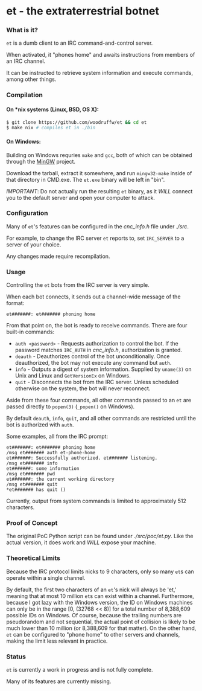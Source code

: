 et - the extraterrestrial botnet
===

### What is it?
`et` is a dumb client to an IRC command-and-control server.

When activated, it "phones home" and awaits instructions from members of an IRC channel.

It can be instructed to retrieve system information and execute commands, among other things.

### Compilation

#### On *nix systems (Linux, BSD, OS X):
```bash
$ git clone https://github.com/woodruffw/et && cd et
$ make nix # compiles et in ./bin
```

#### On Windows:
Building on Windows requries `make` and `gcc`, both of which can be obtained through the [MinGW](http://www.mingw.org/) project.

Download the tarball, extract it somewhere, and run `mingw32-make` inside of that directory in CMD.exe. The `et.exe` binary will be left in "bin".


*IMPORTANT*: Do not actually run the resulting `et` binary, as it *WILL* connect you to the default server and open your computer to attack.

### Configuration

Many of `et`'s features can be configured in the *cnc_info.h* file under *./src*.

For example, to change the IRC server `et` reports to, set `IRC_SERVER` to a server of your choice.

Any changes made require recompilation.

### Usage
Controlling the `et` bots from the IRC server is very simple.

When each bot connects, it sends out a channel-wide message of the format:
```
et#######: et####### phoning home
```

From that point on, the bot is ready to receive commands. There are four built-in commands:
* `auth <password>` - Requests authorization to control the bot. If the password matches `IRC_AUTH` in *cnc_info.h*, authorization is granted.
* `deauth` - Deauthorizes control of the bot unconditionally. Once deauthorized, the bot may not execute any command but `auth`.
* `info` - Outputs a digest of system information. Supplied by `uname(3)` on Unix and Linux and `GetVersionEx` on Windows.
* `quit` - Disconnects the bot from the IRC server. Unless scheduled otherwise on the system, the bot will never reconnect.

Aside from these four commands, all other commands passed to an `et` are passed directly to `popen(3)` (`_popen()` on Windows).

By default `deauth`, `info`, `quit`, and all other commands are restricted until the bot is authorized with `auth`.

Some examples, all from the IRC prompt:
```
et#######: et####### phoning home
/msg et####### auth et-phone-home
et#######: Successfully authorized. et####### listening.
/msg et####### info
et#######: some information
/msg et####### pwd
et#######: the current working directory
/msg et####### quit
*et####### has quit ()
```

Currently, output from system commands is limited to approximately 512 characters. 

### Proof of Concept
The original PoC Python script can be found under *./src/poc/et.py*. Like the actual version, it does work and *WILL* expose your machine.

### Theoretical Limits
Because the IRC protocol limits nicks to 9 characters, only so many `et`s can operate within a single channel.

By default, the first two characters of an `et`'s nick will always be 'et,' meaning that at most 10 million `et`s can exist within a channel.
Furthermore, because I got lazy with the Windows version, the ID on Windows machines can only be in the range [0, (32768 << 8)] for a total number of 8,388,609 possible IDs on Windows.
Of course, because the trailing numbers are pseudorandom and not sequential, the actual point of collision is likely to be much lower than 10 million (or 8,388,609 for that matter).
On the other hand, `et` can be configured to "phone home" to other servers and channels, making the limit less relevant in practice.

### Status
`et` is currently a work in progress and is not fully complete.

Many of its features are currently missing.